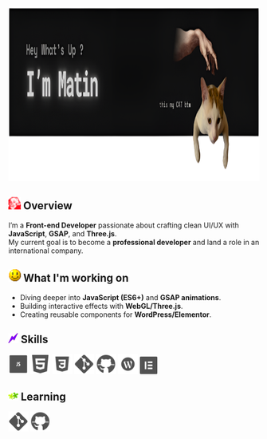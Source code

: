 <p align="center">
  <img src="ReadMe-4.png" height="350" />
</p>

## <img src="overview.gif" width="25"/> Overview
I’m a **Front-end Developer** passionate about crafting clean UI/UX with **JavaScript**, **GSAP**, and **Three.js**.  
My current goal is to become a **professional developer** and land a role in an international company.  

## <img src="overall.gif" width="25"/> What I'm working on
- Diving deeper into **JavaScript (ES6+)** and **GSAP animations**.  
- Building interactive effects with **WebGL/Three.js**.  
- Creating reusable components for **WordPress/Elementor**.  

 ## <img src="skilles-4.gif" width="20"/> Skills

<p align="left">  
  <!-- JavaScript -->
  <img src="icons8-js-100.png" width="40" height="40"/

  <!-- HTML5 -->
  <img src="icons8-html-100 (2).png" width="40" height="40"/>

  <!-- CSS3 -->
  <img src="icons8-css-100 (2).png" width="40" height="40"/>

  <!-- Git -->
  <img src="icons8-git-100.png" width="40" height="40"/>

  <!-- GitHub -->
  <img src="icons8-github-100 (1).png" width="40" height="40"/>

  <!-- WordPress -->
  <img src="icons8-wordpress-100 (1).png" width="40" height="40"/>

  <!-- Elementor -->
  <img src="icons8-elementor-100 (1).png" width="35" height="35"/>  
</p>


 ## <img src="skilles-3.gif" width="20"/> Learning

<p align="left">  
  <!-- Git -->
  <img src="icons8-git-100.png" width="40" height="40"/>

  <!-- GitHub -->
  <img src="icons8-github-100 (1).png" width="40" height="40"/>

</p>

